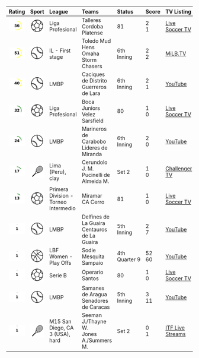 | Rating                                                                                                                                 | Sport                                                                                                                | League                               | Teams                                           | Status        | Score    | TV Listing                                                                               |
|:---------------------------------------------------------------------------------------------------------------------------------------|:---------------------------------------------------------------------------------------------------------------------|:-------------------------------------|:------------------------------------------------|:--------------|:---------|:-----------------------------------------------------------------------------------------|
| <img src="https://raw.githubusercontent.com/BlakeDuncan25/Donut-SVG-Ratings/bac4e4a278175106499642192132b1786a9aec38/56.svg" alt="56"> | <img src="https://raw.githubusercontent.com/BlakeDuncan25/Donut-SVG-Ratings/master/soccer.png" alt="Soccer">         | Liga Profesional                     | Talleres Cordoba<br>Platense                    | 81            | 2<br>1   | <a href="https://www.livesoccertv.com/schedules/">Live Soccer TV</a>                     |
| <img src="https://raw.githubusercontent.com/BlakeDuncan25/Donut-SVG-Ratings/bac4e4a278175106499642192132b1786a9aec38/51.svg" alt="51"> | <img src="https://raw.githubusercontent.com/BlakeDuncan25/Donut-SVG-Ratings/master/baseball.png" alt="Baseball">     | IL - First stage                     | Toledo Mud Hens<br>Omaha Storm Chasers          | 6th Inning    | 2<br>2   | <a href="http://milb.tv/">MiLB.TV</a>                                                    |
| <img src="https://raw.githubusercontent.com/BlakeDuncan25/Donut-SVG-Ratings/bac4e4a278175106499642192132b1786a9aec38/40.svg" alt="40"> | <img src="https://raw.githubusercontent.com/BlakeDuncan25/Donut-SVG-Ratings/master/baseball.png" alt="Baseball">     | LMBP                                 | Caciques de Distrito<br>Guerreros de Lara       | 6th Inning    | 2<br>1   | <a href="https://www.youtube.com/@LMBPVE/streams">YouTube</a>                            |
| <img src="https://raw.githubusercontent.com/BlakeDuncan25/Donut-SVG-Ratings/bac4e4a278175106499642192132b1786a9aec38/32.svg" alt="32"> | <img src="https://raw.githubusercontent.com/BlakeDuncan25/Donut-SVG-Ratings/master/soccer.png" alt="Soccer">         | Liga Profesional                     | Boca Juniors<br>Velez Sarsfield                 | 80            | 1<br>0   | <a href="https://www.livesoccertv.com/schedules/">Live Soccer TV</a>                     |
| <img src="https://raw.githubusercontent.com/BlakeDuncan25/Donut-SVG-Ratings/bac4e4a278175106499642192132b1786a9aec38/24.svg" alt="24"> | <img src="https://raw.githubusercontent.com/BlakeDuncan25/Donut-SVG-Ratings/master/baseball.png" alt="Baseball">     | LMBP                                 | Marineros de Carabobo<br>Lideres de Miranda     | 6th Inning    | 2<br>0   | <a href="https://www.youtube.com/@LMBPVE/streams">YouTube</a>                            |
| <img src="https://raw.githubusercontent.com/BlakeDuncan25/Donut-SVG-Ratings/bac4e4a278175106499642192132b1786a9aec38/17.svg" alt="17"> | <img src="https://raw.githubusercontent.com/BlakeDuncan25/Donut-SVG-Ratings/master/tennis.png" alt="Tennis">         | Lima (Peru), clay                    | Cerundolo J. M.<br>Pucinelli de Almeida M.      | Set 2         | 1<br>0   | <a href="https://www.atptour.com/en/atp-challenger-tour/challenger-tv">Challenger TV</a> |
| <img src="https://raw.githubusercontent.com/BlakeDuncan25/Donut-SVG-Ratings/bac4e4a278175106499642192132b1786a9aec38/13.svg" alt="13"> | <img src="https://raw.githubusercontent.com/BlakeDuncan25/Donut-SVG-Ratings/master/soccer.png" alt="Soccer">         | Primera Division - Torneo Intermedio | Miramar<br>CA Cerro                             | 81            | 1<br>0   | <a href="https://www.livesoccertv.com/schedules/">Live Soccer TV</a>                     |
| <img src="https://raw.githubusercontent.com/BlakeDuncan25/Donut-SVG-Ratings/bac4e4a278175106499642192132b1786a9aec38/1.svg" alt="1">   | <img src="https://raw.githubusercontent.com/BlakeDuncan25/Donut-SVG-Ratings/master/baseball.png" alt="Baseball">     | LMBP                                 | Delfines de La Guaira<br>Centauros de La Guaira | 5th Inning    | 2<br>7   | <a href="https://www.youtube.com/@LMBPVE/streams">YouTube</a>                            |
| <img src="https://raw.githubusercontent.com/BlakeDuncan25/Donut-SVG-Ratings/bac4e4a278175106499642192132b1786a9aec38/1.svg" alt="1">   | <img src="https://raw.githubusercontent.com/BlakeDuncan25/Donut-SVG-Ratings/master/basketball.png" alt="Basketball"> | LBF Women - Play Offs                | Sodie Mesquita<br>Sampaio                       | 4th Quarter 9 | 52<br>60 | <a href="https://www.youtube.com/@LiveBasketballBR/streams">YouTube</a>                  |
| <img src="https://raw.githubusercontent.com/BlakeDuncan25/Donut-SVG-Ratings/bac4e4a278175106499642192132b1786a9aec38/1.svg" alt="1">   | <img src="https://raw.githubusercontent.com/BlakeDuncan25/Donut-SVG-Ratings/master/soccer.png" alt="Soccer">         | Serie B                              | Operario<br>Santos                              | 80            | 1<br>0   | <a href="https://www.livesoccertv.com/schedules/">Live Soccer TV</a>                     |
| <img src="https://raw.githubusercontent.com/BlakeDuncan25/Donut-SVG-Ratings/bac4e4a278175106499642192132b1786a9aec38/1.svg" alt="1">   | <img src="https://raw.githubusercontent.com/BlakeDuncan25/Donut-SVG-Ratings/master/baseball.png" alt="Baseball">     | LMBP                                 | Samanes de Aragua<br>Senadores de Caracas       | 5th Inning    | 3<br>11  | <a href="https://www.youtube.com/@LMBPVE/streams">YouTube</a>                            |
| <img src="https://raw.githubusercontent.com/BlakeDuncan25/Donut-SVG-Ratings/bac4e4a278175106499642192132b1786a9aec38/1.svg" alt="1">   | <img src="https://raw.githubusercontent.com/BlakeDuncan25/Donut-SVG-Ratings/master/tennis.png" alt="Tennis">         | M15 San Diego, CA 3 (USA), hard      | Seeman J./Thayne W.<br>Jones A./Summers M.      | Set 2         | 0<br>1   | <a href="https://live.itftennis.com/en/live-streams/">ITF Live Streams</a>               |